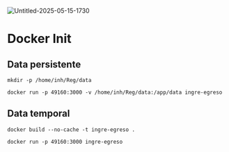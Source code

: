 ![Untitled-2025-05-15-1730](https://github.com/DomySosof/Reg/blob/d95e948b6afc6b63e4b589bbe7fb7dff4ac3ccbf)

# Docker Init


## Data persistente 

```
mkdir -p /home/inh/Reg/data
```
```
docker run -p 49160:3000 -v /home/inh/Reg/data:/app/data ingre-egreso
```


## Data temporal 
```
docker build --no-cache -t ingre-egreso .
```

```
docker run -p 49160:3000 ingre-egreso
```

